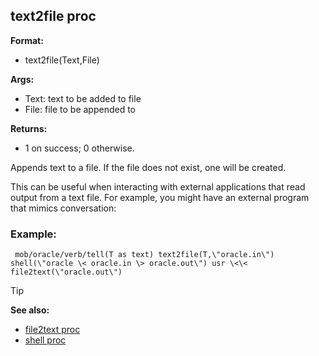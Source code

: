 ## text2file proc

**Format:**
+   text2file(Text,File)
<!-- -->
**Args:**
+   Text: text to be added to file
+   File: file to be appended to
<!-- -->
**Returns:**
+   1 on success; 0 otherwise.


Appends text to a file. If the file does not exist, one will be
created. 

This can be useful when interacting with external
applications that read output from a text file. For example, you might
have an external program that mimics conversation:
### Example:

```
 mob/oracle/verb/tell(T as text) text2file(T,\"oracle.in\")
shell(\"oracle \< oracle.in \> oracle.out\") usr \<\<
file2text(\"oracle.out\") 
```


> [!TIP] 
> **See also:**
> +   [file2text proc](/ref/proc/file2text.md) 
> +   [shell proc](/ref/proc/shell.md) <!-- -->